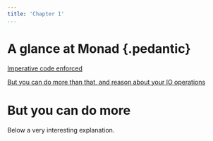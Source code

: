 ```yaml
---
title: 'Chapter 1'
...
```


# A glance at Monad {.pedantic}

[Imperative code enforced](source://Example1/parseCSV)

[But you can do more than that, and reason about your IO operations](source://Example1/parseJSON)

# But you can do more

Below a very interesting explanation.

